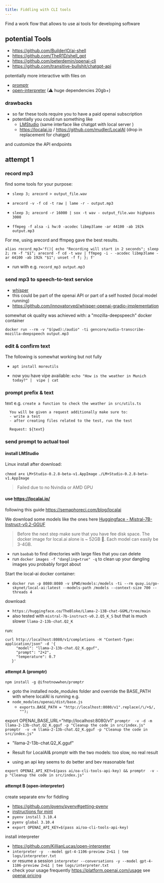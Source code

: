 ```yaml
---
title: Fiddling with CLI tools
---
```


Find a work flow that allows to use ai tools for developing software

## potential Tools

- https://github.com/BuilderIO/ai-shell
- https://github.com/TheR1D/shell_gpt
- https://github.com/peterdemin/openai-cli
- https://github.com/transitive-bullshit/chatgpt-api

potentially more interactive with files on

- [promptr](https://github.com/ferrislucas/promptr)
- [open-interpreter](https://github.com/KillianLucas/open-interpreter) (⚠ huge dependencies 20gb+)

### drawbacks

- so far these tools require you to have a paid openai subscription
- potentially you could run something like
  - [LMStudio](https://lmstudio.ai/) (same interface like chatgpt with local server )
  - https://localai.io / https://github.com/mudler/LocalAI (drop in replacement for chatgpt)

and customize the API endpoints

## attempt 1

### record mp3

find some tools for your purpose:

- `sleep 3; arecord > output_file.wav`

- `arecord -v -f cd -t raw | lame -r - output.mp3`

- `sleep 3; arecord -r 16000 | sox -t wav - output_file.wav highpass 3000`

- `ffmpeg -f alsa -i hw:0 -acodec libmp3lame -ar 44100 -ab 192k output.mp3`

For me, using arecord and ffmpeg gave the best results.

```
alias record_mp3='f(){ echo "Recording will start in 2 seconds"; sleep 2; rm -f "$1"; arecord -f cd -t wav | ffmpeg -i - -acodec libmp3lame -ar 44100 -ab 192k "$1"; unset -f f; }; f'
```

- run with e.g. `record_mp3 output.mp3`

### send mp3 to speech-to-text service

- [whisper](https://huggingface.co/openai/whisper-large)
- this could be part of the openai API or part of a self hosted (local model running)
- https://github.com/innovatorved/whisper-openai-gradio-implementation

somewhat ok quality was achieved with: a "mozilla-deepspeech" docker container

```
docker run --rm -v "$(pwd):/audio" -ti gencore/audio-transcribe-mozilla-deepspeech output.mp3
```

### edit & confirm text

The following is somewhat working but not fully

- `apt install moreutils`

- now you have vipe available: `echo "How is the weather in Munich today?" |  vipe | cat`

### prompt prefix & text

text e.g. `create a function to check the weather in src/utils.ts`

```
  You will be given a request additionally make sure to:
  - write a test
  - after creating files related to the test, run the test

  Request: ${text}
```

### send prompt to actual tool

#### install LMStudio

Linux install after download:

`chmod a+x LM+Studio-0.2.8-beta-v1.AppImage`
`./LM+Studio-0.2.8-beta-v1.AppImage`

> Failed due to no Nvindia or AMD GPU

#### use https://localai.io/

following this guide https://semaphoreci.com/blog/localai

We download some models like the ones here [Huggingface - Mistral-7B-Instruct-v0.2-GGUF](https://huggingface.co/TheBloke/Mistral-7B-Instruct-v0.2-GGUF/tree/main)

> Before the next step make sure that you have fee disk space.
> The docker image for local.ai alone is ~ 52GB 🤪.
> Each model can easily be 3-4GB.

- run `baobab` to find directories with large files that you can delete
- run `docker images -f "dangling=true" -q` to clean up your dangling images you probably forgot about

Start the local-ai docker container:

- `docker run -p 8080:8080 -v $PWD/models:/models -ti --rm quay.io/go-skynet/local-ai:latest --models-path /models --context-size 700 --threads 4`

download:

- `https://huggingface.co/TheBloke/Llama-2-13B-chat-GGML/tree/main`
- also tested with `mistral-7b-instruct-v0.2.Q5_K_S` but that is much slower `llama-2-13b-chat.Q2_K`



run:
```
curl http://localhost:8080/v1/completions -H "Content-Type: application/json" -d '{
     "model": "llama-2-13b-chat.Q2_K.gguf",
     "prompt": "2+2",
     "temperature": 0.7
   }'
```




#### attempt A (promptr)

`npm install -g @ifnotnowwhen/promptr`

- goto the installed node_modules folder and override the BASE_PATH with where localAI is running e.g.
- `node_modules/openai/dist/base.js`
  - `exports.BASE_PATH = "http://localhost:8080/v1".replace(/\/+$/, "");`

export OPENAI_BASE_URL="http://localhost:8080/v1"
`promptr  -v -d -m llama-2-13b-chat.Q2_K.gguf -p "Cleanup the code in src/index.js"`
`promptr  -v -m llama-2-13b-chat.Q2_K.gguf -p "Cleanup the code in src/index.js"`

- "llama-2-13b-chat.Q2_K.gguf"


- Result for LocalAI& promptr with the two models: 
  too slow, no real result

- using an api key seems to do better and bev reasonable fast

`export OPENAI_API_KEY=$(pass ai/oa-cli-tools-api-key) && promptr  -v -p "Cleanup the code in src/index.js"`


#### attempt B (open-interpreter)




create separate env for fiddling

- https://github.com/pyenv/pyenv#getting-pyenv
- [instructions for mint](https://forums.linuxmint.com/viewtopic.php?t=362499)
- `pyenv install 3.10.4`
- `pyenv global 3.10.4`
-  `export OPENAI_API_KEY=$(pass ai/oa-cli-tools-api-key)`

install interpreter
- https://github.com/KillianLucas/open-interpreter
- `interpreter -y  --model gpt-4-1106-preview 2>&1 | tee logs/interpreter.txt`
- or resume a session `interpreter --conversations -y --model gpt-4-1106-preview 2>&1 | tee logs/interpreter.txt`
- check your usage frequently https://platform.openai.com/usage see [openai pricing](https://openai.com/pricing) 
